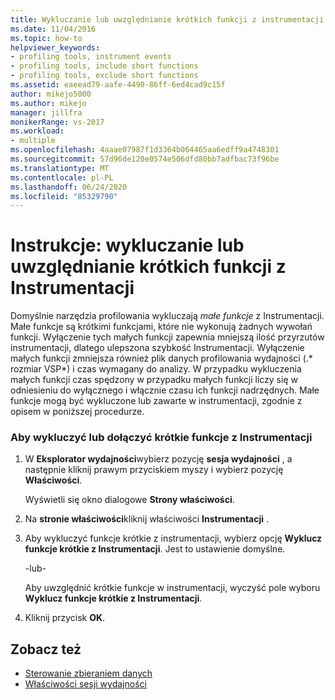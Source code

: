 ```yaml
---
title: Wykluczanie lub uwzględnianie krótkich funkcji z instrumentacji
ms.date: 11/04/2016
ms.topic: how-to
helpviewer_keywords:
- profiling tools, instrument events
- profiling tools, include short functions
- profiling tools, exclude short functions
ms.assetid: eaeead79-aafe-4490-86ff-6ed4cad9c15f
author: mikejo5000
ms.author: mikejo
manager: jillfra
monikerRange: vs-2017
ms.workload:
- multiple
ms.openlocfilehash: 4aaae07987f1d3364b064465aa6edff9a4748301
ms.sourcegitcommit: 57d96de120e0574e506dfd80bb7adfbac73f96be
ms.translationtype: MT
ms.contentlocale: pl-PL
ms.lasthandoff: 06/24/2020
ms.locfileid: "85329790"
---
```

# <a name="how-to-exclude-or-include-short-functions-from-instrumentation"></a>Instrukcje: wykluczanie lub uwzględnianie krótkich funkcji z Instrumentacji
Domyślnie narzędzia profilowania wykluczają *małe funkcje* z Instrumentacji. Małe funkcje są krótkimi funkcjami, które nie wykonują żadnych wywołań funkcji. Wyłączenie tych małych funkcji zapewnia mniejszą ilość przyrzutów instrumentacji, dlatego ulepszona szybkość Instrumentacji. Wyłączenie małych funkcji zmniejsza również plik danych profilowania wydajności (.* rozmiar VSP*) i czas wymagany do analizy. W przypadku wykluczenia małych funkcji czas spędzony w przypadku małych funkcji liczy się w odniesieniu do wyłącznego i włącznie czasu ich funkcji nadrzędnych. Małe funkcje mogą być wykluczone lub zawarte w instrumentacji, zgodnie z opisem w poniższej procedurze.

### <a name="to-exclude-or-include-short-functions-from-instrumentation"></a>Aby wykluczyć lub dołączyć krótkie funkcje z Instrumentacji

1. W **Eksplorator wydajności**wybierz pozycję **sesja wydajności** , a następnie kliknij prawym przyciskiem myszy i wybierz pozycję **Właściwości**.

     Wyświetli się okno dialogowe **Strony właściwości**.

2. Na **stronie właściwości**kliknij właściwości **Instrumentacji** .

3. Aby wykluczyć funkcje krótkie z instrumentacji, wybierz opcję **Wyklucz funkcje krótkie z Instrumentacji**. Jest to ustawienie domyślne.

     -lub-

     Aby uwzględnić krótkie funkcje w instrumentacji, wyczyść pole wyboru **Wyklucz funkcje krótkie z Instrumentacji**.

4. Kliknij przycisk **OK**.

## <a name="see-also"></a>Zobacz też
- [Sterowanie zbieraniem danych](../profiling/controlling-data-collection.md)
- [Właściwości sesji wydajności](../profiling/performance-session-properties.md)
